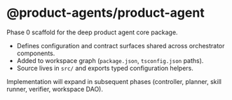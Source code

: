 # @product-agents/product-agent

Phase 0 scaffold for the deep product agent core package.

- Defines configuration and contract surfaces shared across orchestrator components.
- Added to workspace graph (`package.json`, `tsconfig.json` paths).
- Source lives in `src/` and exports typed configuration helpers.

Implementation will expand in subsequent phases (controller, planner, skill runner, verifier, workspace DAO).
